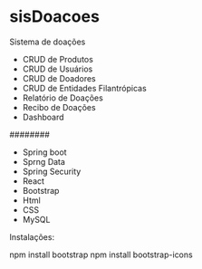 # sisDoacoes

Sistema de doações

- CRUD de Produtos
- CRUD de Usuários
- CRUD de Doadores
- CRUD de Entidades Filantrópicas
- Relatório de Doações
- Recibo de Doações
- Dashboard

########

- Spring boot
- Sprng Data
- Spring Security
- React
- Bootstrap
- Html
- CSS
- MySQL


Instalações:

npm install bootstrap
npm install bootstrap-icons